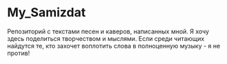 # My_Samizdat
Репозиторий с текстами песен и каверов, написанных мной.
Я хочу здесь поделиться творчеством и мыслями. Если среди читающих найдутся те, 
кто захочет воплотить слова в полноценную музыку - я не против!
